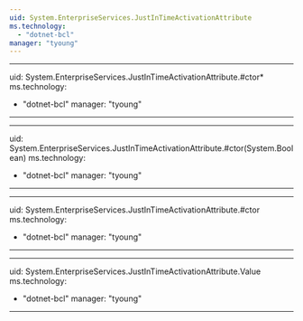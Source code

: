 ```yaml
---
uid: System.EnterpriseServices.JustInTimeActivationAttribute
ms.technology: 
  - "dotnet-bcl"
manager: "tyoung"
---
```


---
uid: System.EnterpriseServices.JustInTimeActivationAttribute.#ctor*
ms.technology: 
  - "dotnet-bcl"
manager: "tyoung"
---

---
uid: System.EnterpriseServices.JustInTimeActivationAttribute.#ctor(System.Boolean)
ms.technology: 
  - "dotnet-bcl"
manager: "tyoung"
---

---
uid: System.EnterpriseServices.JustInTimeActivationAttribute.#ctor
ms.technology: 
  - "dotnet-bcl"
manager: "tyoung"
---

---
uid: System.EnterpriseServices.JustInTimeActivationAttribute.Value
ms.technology: 
  - "dotnet-bcl"
manager: "tyoung"
---
